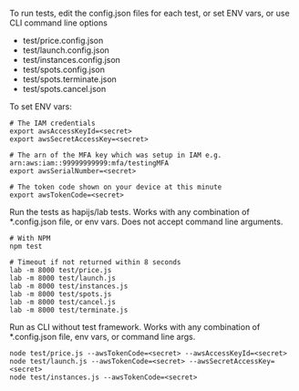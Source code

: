To run tests, edit the config.json files for each test, or set ENV vars, or use CLI command line options
* test/price.config.json
* test/launch.config.json
* test/instances.config.json
* test/spots.config.json
* test/spots.terminate.json
* test/spots.cancel.json

To set ENV vars:
```
# The IAM credentials
export awsAccessKeyId=<secret>
export awsSecretAccessKey=<secret>

# The arn of the MFA key which was setup in IAM e.g. arn:aws:iam::99999999999:mfa/testingMFA
export awsSerialNumber=<secret>

# The token code shown on your device at this minute
export awsTokenCode=<secret>
```

Run the tests as hapijs/lab tests. Works with any combination of *.config.json file, or env vars. Does not accept command line arguments.

```
# With NPM
npm test

# Timeout if not returned within 8 seconds
lab -m 8000 test/price.js
lab -m 8000 test/launch.js
lab -m 8000 test/instances.js
lab -m 8000 test/spots.js
lab -m 8000 test/cancel.js
lab -m 8000 test/terminate.js
```

Run as CLI without test framework. Works with any combination of *.config.json file, env vars, or command line args.

```
node test/price.js --awsTokenCode=<secret> --awsAccessKeyId=<secret>
node test/launch.js --awsTokenCode=<secret> --awsSecretAccessKey=<secret>
node test/instances.js --awsTokenCode=<secret>
```
